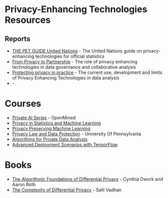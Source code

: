 # Privacy-Enhancing Technologies Resources

## Reports

- [THE PET GUIDE	United Nations](https://unstats.un.org/bigdata/task-teams/privacy/guide/2023_UN%20PET%20Guide.pdf) - The United Nations guide on privacy-enhancing technologies for official statistics	
- [From Privacy to Partnership](https://royalsociety.org/-/media/policy/projects/privacy-enhancing-technologies/From-Privacy-to-Partnership.pdf) - The role of privacy enhancing
technologies in data governance
and collaborative analysis
- [Protecting privacy in practice](https://royalsociety.org/-/media/policy/projects/privacy-enhancing-technologies/Protecting-privacy-in-practice.pdf) - The current use, development
and limits of Privacy Enhancing Technologies in data analysis
- []() - 

# Courses

- [Private AI Series](https://courses.openmined.org/) - OpenMined
- [Privacy in Statistics and Machine Learning](https://dpcourse.github.io/)
- [Privacy Preserving Machine Learning](http://researchers.lille.inria.fr/abellet/teaching/private_machine_learning_course.html)
- [Privacy Law and Data Protection](https://www.coursera.org/learn/privacy-law-data-protection) - University Of Pennsylvania
- [Algorithms for Private Data Analysis](http://www.gautamkamath.com/CS860-fa2020.html)
- [Advanced Deployment Scenarios with TensorFlow](https://www.coursera.org/learn/advanced-deployment-scenarios-tensorflow)

# Books

- [The Algorithmic Foundations of Differential Privacy](https://www.cis.upenn.edu/~aaroth/Papers/privacybook.pdf) - Cynthia Dwork and  Aaron Roth
- [The Complexity of Differential Privacy](https://privacytools.seas.harvard.edu/files/privacytools/files/complexityprivacy_1.pdf) - Salil Vadhan
